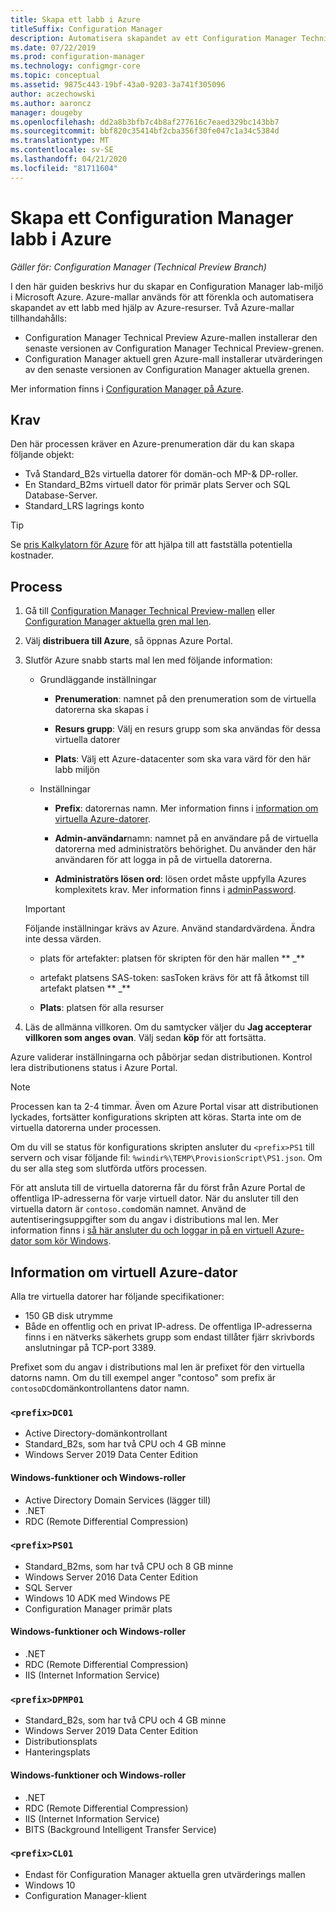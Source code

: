 ```yaml
---
title: Skapa ett labb i Azure
titleSuffix: Configuration Manager
description: Automatisera skapandet av ett Configuration Manager Technical Preview-labb eller nuvarande gren utvärderings labb med Azure-mallar
ms.date: 07/22/2019
ms.prod: configuration-manager
ms.technology: configmgr-core
ms.topic: conceptual
ms.assetid: 9875c443-19bf-43a0-9203-3a741f305096
author: aczechowski
ms.author: aaroncz
manager: dougeby
ms.openlocfilehash: dd2a8b3bfb7c4b8af277616c7eaed329bc143bb7
ms.sourcegitcommit: bbf820c35414bf2cba356f30fe047c1a34c5384d
ms.translationtype: MT
ms.contentlocale: sv-SE
ms.lasthandoff: 04/21/2020
ms.locfileid: "81711604"
---
```

# <a name="create-a-configuration-manager-lab-in-azure"></a>Skapa ett Configuration Manager labb i Azure

*Gäller för: Configuration Manager (Technical Preview Branch)*

<!--3556017-->

I den här guiden beskrivs hur du skapar en Configuration Manager lab-miljö i Microsoft Azure. Azure-mallar används för att förenkla och automatisera skapandet av ett labb med hjälp av Azure-resurser. Två Azure-mallar tillhandahålls: 

- Configuration Manager Technical Preview Azure-mallen installerar den senaste versionen av Configuration Manager Technical Preview-grenen.
- Configuration Manager aktuell gren Azure-mall installerar utvärderingen av den senaste versionen av Configuration Manager aktuella grenen. 

Mer information finns i [Configuration Manager på Azure](../understand/configuration-manager-on-azure.md).



## <a name="prerequisites"></a>Krav

Den här processen kräver en Azure-prenumeration där du kan skapa följande objekt: 
- Två Standard_B2s virtuella datorer för domän-och MP-& DP-roller.
- En Standard_B2ms virtuell dator för primär plats Server och SQL Database-Server.
- Standard_LRS lagrings konto

> [!Tip]  
> Se [pris Kalkylatorn för Azure](https://azure.microsoft.com/pricing/calculator/) för att hjälpa till att fastställa potentiella kostnader.  



## <a name="process"></a>Process

1. Gå till [Configuration Manager Technical Preview-mallen](https://azure.microsoft.com/resources/templates/sccm-technicalpreview/) eller [Configuration Manager aktuella gren mal len](https://azure.microsoft.com/resources/templates/sccm-currentbranch/).  

2. Välj **distribuera till Azure**, så öppnas Azure Portal.  

3. Slutför Azure snabb starts mal len med följande information:

    - Grundläggande inställningar  

        - **Prenumeration**: namnet på den prenumeration som de virtuella datorerna ska skapas i  

        - **Resurs grupp**: Välj en resurs grupp som ska användas för dessa virtuella datorer  

        - **Plats**: Välj ett Azure-datacenter som ska vara värd för den här labb miljön  

    - Inställningar  

        - **Prefix**: datorernas namn. Mer information finns i [information om virtuella Azure-datorer](#azure-vm-info).  

        - **Admin-användar**namn: namnet på en användare på de virtuella datorerna med administratörs behörighet. Du använder den här användaren för att logga in på de virtuella datorerna.  

        - **Administratörs lösen ord**: lösen ordet måste uppfylla Azures komplexitets krav. Mer information finns i [adminPassword](https://docs.microsoft.com/rest/api/compute/virtualmachines/createorupdate#osprofile).  

    > [!Important]  
    > Följande inställningar krävs av Azure. Använd standardvärdena. Ändra inte dessa värden.  
    > 
    > - plats för artefakter: platsen för skripten för den här mallen ** \_** <!-- https://raw.githubusercontent.com/Azure/azure-quickstart-templates/master/sccm-technicalpreview/ -->  
    >
    > - artefakt platsens SAS-token: sasToken krävs för att få åtkomst till artefakt platsen ** \_**  
    > 
    > - **Plats**: platsen för alla resurser

4. Läs de allmänna villkoren. Om du samtycker väljer du **Jag accepterar villkoren som anges ovan**. Välj sedan **köp** för att fortsätta. 

Azure validerar inställningarna och påbörjar sedan distributionen. Kontrol lera distributionens status i Azure Portal. 

> [!NOTE]
> Processen kan ta 2-4 timmar. Även om Azure Portal visar att distributionen lyckades, fortsätter konfigurations skripten att köras. Starta inte om de virtuella datorerna under processen.

Om du vill se status för konfigurations skripten ansluter du `<prefix>PS1` till servern och visar följande fil: `%windir%\TEMP\ProvisionScript\PS1.json`. Om du ser alla steg som slutförda utförs processen.

För att ansluta till de virtuella datorerna får du först från Azure Portal de offentliga IP-adresserna för varje virtuell dator. När du ansluter till den virtuella datorn är `contoso.com`domän namnet. Använd de autentiseringsuppgifter som du angav i distributions mal len. Mer information finns i [så här ansluter du och loggar in på en virtuell Azure-dator som kör Windows](https://docs.microsoft.com/azure/virtual-machines/windows/connect-logon).



## <a name="azure-vm-info"></a>Information om virtuell Azure-dator

Alla tre virtuella datorer har följande specifikationer:
- 150 GB disk utrymme
- Både en offentlig och en privat IP-adress. De offentliga IP-adresserna finns i en nätverks säkerhets grupp som endast tillåter fjärr skrivbords anslutningar på TCP-port 3389. 

Prefixet som du angav i distributions mal len är prefixet för den virtuella datorns namn. Om du till exempel anger "contoso" som prefix är `contosoDC`domänkontrollantens dator namn.


### `<prefix>DC01`

- Active Directory-domänkontrollant
- Standard_B2s, som har två CPU och 4 GB minne
- Windows Server 2019 Data Center Edition

#### <a name="windows-features-and-roles"></a>Windows-funktioner och Windows-roller
- Active Directory Domain Services (lägger till)
- .NET
- RDC (Remote Differential Compression)


### `<prefix>PS01`

- Standard_B2ms, som har två CPU och 8 GB minne
- Windows Server 2016 Data Center Edition
- SQL Server
- Windows 10 ADK med Windows PE 
- Configuration Manager primär plats

#### <a name="windows-features-and-roles"></a>Windows-funktioner och Windows-roller
- .NET
- RDC (Remote Differential Compression) 
- IIS (Internet Information Service)


### `<prefix>DPMP01`

- Standard_B2s, som har två CPU och 4 GB minne
- Windows Server 2019 Data Center Edition
- Distributionsplats
- Hanteringsplats

#### <a name="windows-features-and-roles"></a>Windows-funktioner och Windows-roller
- .NET
- RDC (Remote Differential Compression) 
- IIS (Internet Information Service)
- BITS (Background Intelligent Transfer Service)

### `<prefix>CL01`

- Endast för Configuration Manager aktuella gren utvärderings mallen
- Windows 10
- Configuration Manager-klient
